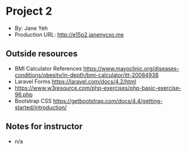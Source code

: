# Project 2
+ By: Jane Yeh
+ Production URL: <http://e15p2.janenycxo.me>

## Outside resources
+ BMI Calculator References https://www.mayoclinic.org/diseases-conditions/obesity/in-depth/bmi-calculator/itt-20084938
+ Laravel Forms https://laravel.com/docs/4.2/html  
+ https://www.w3resource.com/php-exercises/php-basic-exercise-96.php
+ Bootstrap CSS https://getbootstrap.com/docs/4.4/getting-started/introduction/
## Notes for instructor
+ n/a